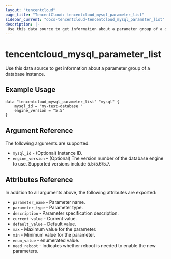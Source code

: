 ```yaml
---
layout: "tencentcloud"
page_title: "TencentCloud: tencentcloud_mysql_parameter_list"
sidebar_current: "docs-tencentcloud-tencentcloud_mysql_parameter_list"
description: |-
 Use this data source to get information about a parameter group of a database instance.
---
```


# tencentcloud_mysql_parameter_list

Use this data source to get information about a parameter group of a database instance.

## Example Usage

```
data "tencentcloud_mysql_parameter_list" "mysql" {
    mysql_id = "my-test-database "
    engine_version = "5.5" 
}

```
## Argument Reference

The following arguments are supported:

- `mysql_id` - (Optional) Instance ID. 
- `engine_version` – (Optional) The version number of the database engine to use. Supported versions include 5.5/5.6/5.7.


## Attributes Reference

In addition to all arguments above, the following attributes are exported:

- `parameter_name` - Parameter name.
- `parameter_type` - Parameter type.
- `description` - Parameter specification description.  
- `current_value` - Current value.
- `default_value` – Default value.
- `max` - Maximum value for the parameter.
- `min` - Minimum value for the parameter.
- `enum_value` - enumerated value.
- `need_reboot` - Indicates whether reboot is needed to enable the new parameters.